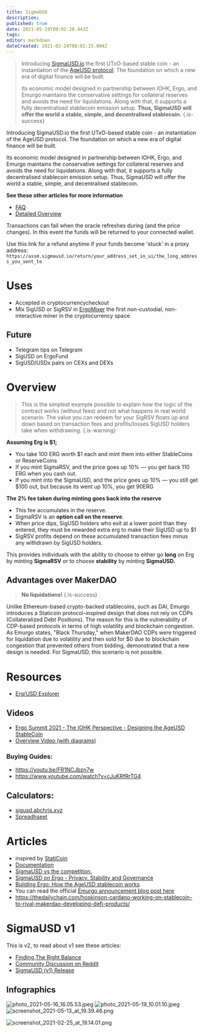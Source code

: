 ```yaml
---
title: SigmaUSD
description: 
published: true
date: 2021-05-19T09:02:20.443Z
tags: 
editor: markdown
dateCreated: 2021-02-24T08:02:25.004Z
---
```


> Introducing [SigmaUSD.io](https://sigmausd.io/#/) the first UTxO-based stable coin - an instantiation of the [AgeUSD protocol](https://github.com/Emurgo/age-usd). The foundation on which a new era of digital finance will be built.
>
>Its economic model designed in partnership between IOHK, Ergo, and Emurgo maintains the conservative settings for collateral reserves and avoids the need for liquidations. Along with that, it supports a fully decentralised stablecoin emission setup. **Thus, SigmaUSD will offer the world a stable, simple, and decentralised stablecoin.**
{.is-success}


Introducing SigmaUSD.io the first UTxO-based stable coin - an instantiation of the AgeUSD protocol. The foundation on which a new era of digital finance will be built.

Its economic model designed in partnership between IOHK, Ergo, and Emurgo maintains the conservative settings for collateral reserves and avoids the need for liquidations. Along with that, it supports a fully decentralised stablecoin emission setup. Thus, SigmaUSD will offer the world a stable, simple, and decentralised stablecoin.

**See these other articles for more information**
- [FAQ](/SigmaUSD/FAQ)
- [Detailed Overview](/SigmaUSD/Overview)


Transactions can fail when the oracle refreshes during (and the price changes). In this event the funds will be returned to your connected wallet. 

Use this link for a refund anytime if your funds become 'stuck' in a proxy address:  `https://assm.sigmausd.io/return/your_address_set_in_ui/the_long_address_you_sent_to`


# Uses
- Accepted in cryptocurrencycheckout 
- Mix SigUSD or SigRSV in [ErgoMixer](/ErgoMixer) the first non-custodial, non-interactive miner in the cryptocurrency space.


## Future
- Telegram tips on Telegram 
- SigUSD on ErgoFund 
- SigUSD/USDx pairs on CEXs and DEXs


# Overview

> This is the simplest example possible to explain how the logic of the contract works (without fees) and not what happens in real world scenario. The value you can redeem for your SigRSV floats up and down based on transaction fees and profits/losses SigUSD holders take when withdrawing.
{.is-warning}


**Assuming Erg is $1;**

- You take 100 ERG worth $1 each and mint them into either StableCoins or ReserveCoins
- If you mint SigmaRSV, and the price goes up 10% — you get back 110 ERG when you cash out.
- If you mint into the SigmaUSD, and the price goes up 10% — you still get $100 out, but because its went up 10%, you get 90ERG


**The 2% fee taken during minting goes back into the reserve**
- This fee accumulates in the reserve.
- SigmaRSV is an **option call on the reserve**. 
- When price dips, SigUSD holders who exit at a lower point than they entered, they must be rewarded extra erg to make their SigUSD up to $1
- SigRSV profits depend on these accumulated transaction fees minus any withdrawn by SigUSD holders. 

This provides individuals with the ability to choose to either go **long** on Erg by minting **SigmaRSV** or to choose **stability** by minting **SigmaUSD.**





## Advantages over MakerDAO
> **No liquidations!**
{.is-success}

Unlike Ethereum-based crypto-backed stablecoins, such as DAI, Emurgo introduces a Staticoin protocol-inspired design that does not rely on CDPs (Collateralized Debt Positions). The reason for this is the vulnerability of CDP-based protocols in terms of high volatility and blockchain congestion. As Emurgo states, "Black Thursday," when MakerDAO CDPs were triggered for liquidation due to volatility and then sold for $0 due to blockchain congestion that prevented others from bidding, demonstrated that a new design is needed. For SigmaUSD, this scenario is not possible.



# Resources
- [Erg/USD Explorer](https://explorer.ergoplatform.com/en/oracle-pool-state/ergusd) 



##  Videos
- [Ergo Summit 2021 - The IOHK Perspective - Designing the AgeUSD StableCoin](https://youtu.be/zG-rxMCDIa0?t=9247)
- [Overview Video (with diagrams)](https://www.youtube.com/watch?v=O3hPEp3tzoU)


### Buying Guides:
- https://youtu.be/FR1NCJbzn7w
- https://www.youtube.com/watch?v=cJuKRfRrTG4

## Calculators:
- [sigusd.abchris.xyz](https://sigusd.abchris.xyz/)
- [Spreadhseet](https://docs.google.com/spreadsheets/d/1_lX0FrkIpNHmpMNKWrhhJpC93Wt5wco8oKlf-Wef9fw/edit?usp=sharing)

# Articles

-  inspired by [StatiCoin](http://staticoin.com/whitepaper.pdf)
- [Documentation](https://github.com/Emurgo/age-usd)
- [SigmaUSD vs the competition.](https://curiaregiscrypto.medium.com/sigmausd-vs-the-competition-e70b23fe37a3)
- [SigmaUSD on Ergo - Privacy, Stability and Governance](https://curiaregiscrypto.medium.com/sigmausd-on-ergo-a36e0cdff743)
- [Building Ergo: How the AgeUSD stablecoin works](https://ergoplatform.org/en/blog/2021-02-05-building-ergo-how-the-ageusd-stablecoin-works/)
- You can read the official [Emurgo announcement blog post here](https://ergoplatform.org/en/blog/2021_02_26-sigmausd-released/)
- https://thedailychain.com/hoskinson-cardano-working-on-stablecoin-to-rival-makerdao-developing-defi-products/

# SigmaUSD v1

This is v2, to read about v1 see these articles:

- [Finding The Right Balance](https://ergoplatform.org/en/blog/2021_03_04-finding-right-balance/)
- [Community Discussion on Reddit](https://www.reddit.com/r/ergonauts/comments/lx7an4/sigmausd_dao_bank_is_a_complex_beast_highlevel/gpr96fq/?context=3)
- [SigmaUSD (v1) Release](https://ergoplatform.org/en/blog/2021_02_26-sigmausd-released/)





## Infographics
![photo_2021-05-16_16.05.53.jpeg](/photo_2021-05-16_16.05.53.jpeg)
![photo_2021-05-19_10.01.10.jpeg](/photo_2021-05-19_10.01.10.jpeg)
![screenshot_2021-05-13_at_19.39.46.png](/screenshot_2021-05-13_at_19.39.46.png)

![screenshot_2021-02-25_at_19.14.01.png](/screenshot_2021-02-25_at_19.14.01.png)
